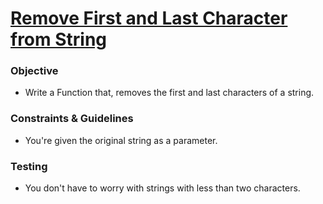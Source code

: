 # [Remove First and Last Character from String](https://www.codewars.com/kata/56bc28ad5bdaeb48760009b0/python)

### Objective

- Write a Function that, removes the first and last characters of a string.

### Constraints & Guidelines

- You're given the original string as a parameter.
 
### Testing

- You don't have to worry with strings with less than two characters.